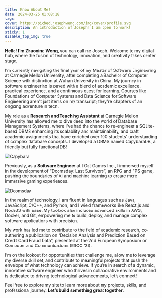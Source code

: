 ```yaml
---
title: Know About Me!
date: 2024-03-25 01:08:18
tags:
cover: https://picbed.josephweng.com/img/cover/profile.svg
description: An introduction of Joseph! I am open to work!
sticky: 1
disable_top_img: true
---
```


**Hello! I’m Zhaoxing Weng**, you can call me Joseph. Welcome to my digital hub, where the fusion of technology, innovation, and creativity takes center stage.

I’m currently navigating the final year of my Master of Software Engineering at Carnegie Mellon University, after completing a Bachelor of Computer Science with distinction at Wuhan University in China. My journey in software engineering is paved with a blend of academic excellence, practical experience, and a continuous quest for learning. Courses like Foundations of Computer Systems and Data Science for Software Engineering aren't just items on my transcript; they're chapters of an ongoing adventure in tech.

My role as a **Research and Teaching Assistant** at Carnegie Mellon University has allowed me to dive deep into the world of Database Management Systems, where I've had the chance to re-engineer a SQLite-based DBMS enhancing its scalability and maintainability, and craft academic assignments that have enriched over 100 students’ understanding of complex database concepts. I developed a DBMS named CapybaraDB, a friendly but fully functional DB!



![Capybara](https://picbed.josephweng.com/img/CapyDB_horizontal.png "Capybara logo")



Previously, as a **Software Engineer** at I Got Games Inc., I immersed myself in the development of “Doomsday: Last Survivors”, an RPG and FPS game, pushing the boundaries of AI and machine learning to create more immersive gaming experiences.



![Doomsday](https://picbed.josephweng.com/img/doomsday.png "doomsday")



In the realm of technology, I am fluent in languages such as Java, JavaScript, C/C++, and Python, and I wield frameworks like React.js and NodeJS with ease. My toolbox also includes advanced skills in AWS, Docker, and Git, empowering me to build, deploy, and manage complex software applications with precision.

My work has led me to contribute to the field of academic research, co-authoring a publication on “Decision Analysis and Prediction Based on Credit Card Fraud Data”, presented at the 2nd European Symposium on Computer and Communications (ESCC ’21).

I’m on the lookout for opportunities that challenge me, allow me to leverage my diverse skill set, and contribute to meaningful projects that push the envelope of what technology can achieve. If you're in search of a dynamic, innovative software engineer who thrives in collaborative environments and is dedicated to driving technological advancements, let’s connect!

Feel free to explore my site to learn more about my projects, skills, and professional journey. **Let’s build something great together.**